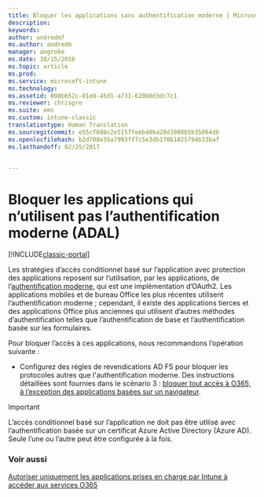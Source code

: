 ```yaml
---
title: Bloquer les applications sans authentification moderne | Microsoft Docs
description: 
keywords: 
author: andredm7
ms.author: andredm
manager: angrobe
ms.date: 10/15/2016
ms.topic: article
ms.prod: 
ms.service: microsoft-intune
ms.technology: 
ms.assetid: 098b652c-01e0-45d1-a731-620b0d3dc7c1
ms.reviewer: chrisgre
ms.suite: ems
ms.custom: intune-classic
translationtype: Human Translation
ms.sourcegitcommit: e55cf608c2e5157feeb40ba20d3988b5b35064db
ms.openlocfilehash: b2d708e35a7993ff7c5e3db170b1025794b33baf
ms.lasthandoff: 02/25/2017


---
```


# <a name="block-apps-that-do-not-use-modern-authentication-adal"></a>Bloquer les applications qui n’utilisent pas l’authentification moderne (ADAL)

[!INCLUDE[classic-portal](../includes/classic-portal.md)]

Les stratégies d’accès conditionnel basé sur l’application avec protection des applications reposent sur l’utilisation, par les applications, de l’[authentification moderne](https://support.office.com/en-US/article/Using-Office-365-modern-authentication-with-Office-clients-776c0036-66fd-41cb-8928-5495c0f9168a), qui est une implémentation d’OAuth2. Les applications mobiles et de bureau Office les plus récentes utilisent l’authentification moderne ; cependant, il existe des applications tierces et des applications Office plus anciennes qui utilisent d’autres méthodes d’authentification telles que l’authentification de base et l’authentification basée sur les formulaires.

Pour bloquer l’accès à ces applications, nous recommandons l’opération suivante :

* Configurez des règles de revendications AD FS pour bloquer les protocoles autres que l'authentification moderne. Des instructions détaillées sont fournies dans le scénario 3 : [bloquer tout accès à O365, à l’exception des applications basées sur un navigateur](https://technet.microsoft.com/library/dn592182.aspx).

>[!IMPORTANT]
>L’accès conditionnel basé sur l’application ne doit pas être utilisé avec l’authentification basée sur un certificat Azure Active Directory (Azure AD). Seule l’une ou l’autre peut être configurée à la fois.

### <a name="see-also"></a>Voir aussi
[Autoriser uniquement les applications prises en charge par Intune à accéder aux services O365](allow-policy-managed-apps-access-to-o365.md)

